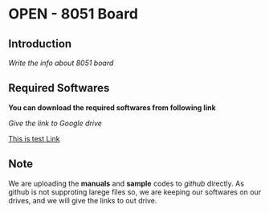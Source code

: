 # OPEN - 8051 Board

## Introduction

_Write the info about 8051 board_

## Required Softwares
**You can download the required softwares from following link**

_Give the link to Google drive_

[This is test Link](https://drive.google.com/drive/folders/1xm6--UoLHicMBxzdiXFAxYc7a4S_w1Qm?usp=sharing)

## Note
We are uploading the **manuals** and **sample** codes to _github_ directly.
As github is not supproting larege files so, we are keeping our softwares on our drives, 
and we will give the links to out drive.
